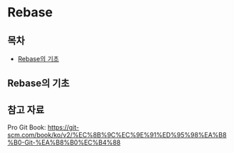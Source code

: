 # Rebase



## 목차

- [Rebase의 기초](#rebase의-기초)



## Rebase의 기초





## 참고 자료

Pro Git Book: https://git-scm.com/book/ko/v2/%EC%8B%9C%EC%9E%91%ED%95%98%EA%B8%B0-Git-%EA%B8%B0%EC%B4%88

